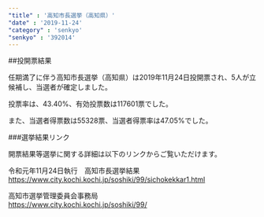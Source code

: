 ```yaml
---
"title" : '高知市長選挙（高知県）'
"date" : '2019-11-24'
"category" : 'senkyo'
"senkyo" : '392014'
---
```


##投開票結果

任期満了に伴う高知市長選挙（高知県）は2019年11月24日投開票され、5人が立候補し、当選者が確定しました。

投票率は、43.40%、有効投票数は117601票でした。

また、当選者得票数は55328票、当選者得票率は47.05%でした。


###選挙結果リンク

開票結果等選挙に関する詳細は以下のリンクからご覧いただけます。


令和元年11月24日執行　高知市長選挙結果  
https://www.city.kochi.kochi.jp/soshiki/99/sichokekkar1.html 


高知市選挙管理委員会事務局  
https://www.city.kochi.kochi.jp/soshiki/99/ 
